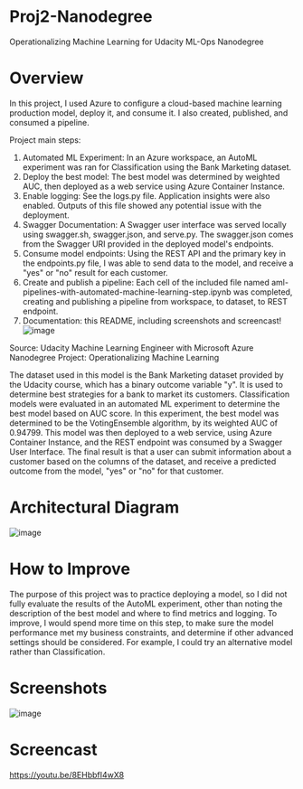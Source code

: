 # Proj2-Nanodegree
Operationalizing Machine Learning for Udacity ML-Ops Nanodegree

# Overview
In this project, I used Azure to configure a cloud-based machine learning production model, deploy it, and consume it. I also created, published, and consumed a pipeline. 

Project main steps:
1. Automated ML Experiment: In an Azure workspace, an AutoML experiment was ran for Classification using the Bank Marketing dataset. 
2. Deploy the best model: The best model was determined by weighted AUC, then deployed as a web service using Azure Container Instance. 
3. Enable logging: See the logs.py file. Application insights were also enabled. Outputs of this file showed any potential issue with the deployment. 
4. Swagger Documentation: A Swagger user interface was served locally using swagger.sh, swagger.json, and serve.py. The swagger.json comes from the Swagger URI provided in the deployed model's endpoints. 
5. Consume model endpoints: Using the REST API and the primary key in the endpoints.py file, I was able to send data to the model, and receive a "yes" or "no" result for each customer. 
6. Create and publish a pipeline: Each cell of the included file named aml-pipelines-with-automated-machine-learning-step.ipynb was completed, creating and publishing a pipeline from workspace, to dataset, to REST endpoint. 
7. Documentation: this README, including screenshots and screencast!
![image](https://github.com/fische57/Proj2-Nanodegree/assets/52047242/b6f1a337-5e2b-4621-89e4-5d77127cf0b7)

Source: Udacity Machine Learning Engineer with Microsoft Azure Nanodegree Project: Operationalizing Machine Learning

The dataset used in this model is the Bank Marketing dataset provided by the Udacity course, which has a binary outcome variable "y". It is used to determine best strategies for a bank to market its customers. Classification models were evaluated in an automated ML experiment to determine the best model based on AUC score. In this experiment, the best model was determined to be the VotingEnsemble algorithm, by its weighted AUC of 0.94799. This model was then deployed to a web service, using Azure Container Instance, and the REST endpoint was consumed by a Swagger User Interface. The final result is that a user can submit information about a customer based on the columns of the dataset, and receive a predicted outcome from the model, "yes" or "no" for that customer. 

# Architectural Diagram
![image](https://github.com/fische57/Proj2-Nanodegree/assets/52047242/4a1d0635-c075-4aeb-bf74-4c3d34511812)


# How to Improve
The purpose of this project was to practice deploying a model, so I did not fully evaluate the results of the AutoML experiment, other than noting the description of the best model and where to find metrics and logging. To improve, I would spend more time on this step, to make sure the model performance met my business constraints, and determine if other advanced settings should be considered. For example, I could try an alternative model rather than Classification. 

# Screenshots
![image](https://github.com/fische57/Proj2-Nanodegree/assets/52047242/a4afa3e7-918b-438e-b5ce-9d9d408f9733)

# Screencast 
https://youtu.be/8EHbbfI4wX8

